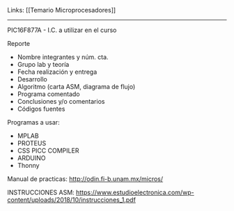 Links: [[Temario Microprocesadores]]
___
PIC16F877A - I.C. a utilizar en el curso

Reporte
- Nombre integrantes y núm. cta.
- Grupo lab y teoría
- Fecha realización y entrega
- Desarrollo
- Algoritmo (carta ASM, diagrama de flujo)
- Programa comentado
- Conclusiones y/o comentarios
- Códigos fuentes

 Programas a usar:
 - MPLAB
 - PROTEUS
 - CSS PICC COMPILER
 - ARDUINO
 - Thonny

Manual de practicas:
http://odin.fi-b.unam.mx/micros/

INSTRUCCIONES ASM:
https://www.estudioelectronica.com/wp-content/uploads/2018/10/instrucciones_1.pdf